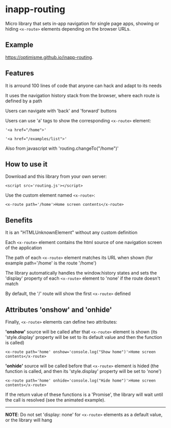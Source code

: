 # inapp-routing

Micro library that sets in-app navigation for single page apps, showing or hiding `<x-route>` elements depending on the browser URLs.

## Example
https://optimisme.github.io/inapp-routing.

## Features

It is arround 100 lines of code that anyone can hack and adapt to its needs

It uses the navigation history stack from the browser, where each route is defined by a path

Users can navigate with 'back' and 'forward' buttons

Users can use 'a' tags to show the corresponding `<x-route>` element: 

`'<a href="/home">'`

`'<a href="/examples/list">'`

Also from javascript with 'routing.changeTo("/home")'

## How to use it

Download and this library from your own server:

`<script src='routing.js'></script>`

Use the custom element named `<x-route>`:

`<x-route path='/home'>Home screen contents</x-route>`

## Benefits

It is an "HTMLUnknownElement" without any custom definition

Each `<x-route>` element contains the html source of one navigation screen of the application

The path of each `<x-route>` element matches its URL when shown (for example path='/home' is the route '/home')

The library automatically handles the window.history states and sets the 'display' property of each `<x-route>` element to 'none' if the route doesn't match

By default, the '/' route will show the first `<x-route>` defined

## Attributes 'onshow' and 'onhide'

Finally, `<x-route>` elements can define two attributes:

**'onshow'** source will be called after that `<x-route>` element is shown 
(its 'style.display' property will be set to its default value and then the function is called)

`<x-route path='home' onshow='console.log("Show home")'>Home screen contents</x-route>`

**'onhide'** source will be called before that `<x-route>` element is hided (the function is called, and then its 'style.display' property will be set to 'none')

`<x-route path='home' onhide='console.log("Hide home")'>Home screen contents</x-route>`

If the return value of these functions is a 'Promise', the library will wait until the call is resolved (see the animated example).

---

**NOTE**: Do not set 'display: none' for `<x-route>` elements as a default value, or the library will hang
